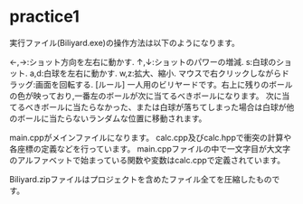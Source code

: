 # practice1
実行ファイル(Biliyard.exe)の操作方法は以下のようになります。

←,→:ショット方向を左右に動かす.
↑,↓:ショットのパワーの増減.
s:白球のショット.
a,d:白球を左右に動かす.
w,z:拡大、縮小.
マウスで右クリックしながらドラッグ:画面を回転する.
[ルール]
一人用のビリヤードです。右上に残りのボールの色が映っており,一番左のボールが次に当てるべきボールになります。
次に当てるべきボールに当たらなかった、または白球が落ちてしまった場合は白球が他のボールに当たらないランダムな位置に移動されます。

main.cppがメインファイルになります。
calc.cpp及びcalc.hppで衝突の計算や各座標の定義などを行っています。
main.cppファイルの中で一文字目が大文字のアルファベットで始まっている関数や変数はcalc.cppで定義されています。

Biliyard.zipファイルはプロジェクトを含めたファイル全てを圧縮したものです。
